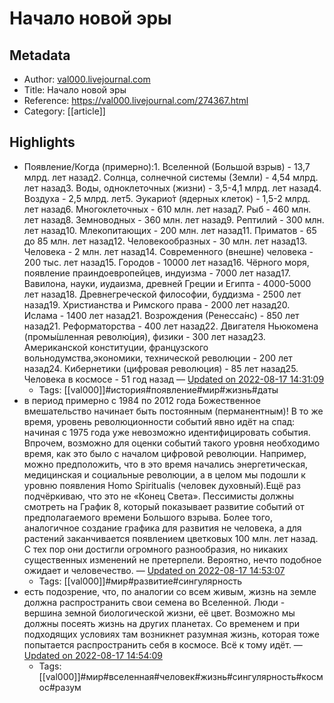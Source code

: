 # Начало новой эры

## Metadata
- Author: [val000.livejournal.com]()
- Title: Начало новой эры
- Reference: https://val000.livejournal.com/274367.html
- Category: [[article]]

## Highlights
- Появление/Когда (примерно):1. Вселенной (Большой взрыв) - 13,7 млрд. лет назад2. Солнца, солнечной системы (Земли) - 4,54 млрд. лет назад3. Воды, одноклеточных (жизни) - 3,5-4,1 млрд. лет назад4. Воздуха - 2,5 млрд. лет5. Эукарио́т (ядерных клеток) - 1,5-2 млрд. лет назад6. Многоклеточных - 610 млн. лет назад7. Рыб - 460 млн. лет назад8. Земноводных - 360 млн. лет назад9. Рептилий - 300 млн. лет назад10. Млекопитающих - 200 млн. лет назад11. Приматов - 65 до 85 млн. лет назад12. Человекообразных - 30 млн. лет назад13. Человека - 2 млн. лет назад14. Современного (внешне) человека - 200 тыс. лет назад15. Городов - 10000 лет назад16. Чёрного моря, появление праиндоевропейцев, индуизма - 7000 лет назад17. Вавилона, науки, иудаизма, древней Греции и Египта - 4000-5000 лет назад18. Древнегреческой философии, буддизма - 2500 лет назад19. Христианства и Римского права - 2000 лет назад20. Ислама - 1400 лет назад21. Возрождения (Ренесса́нс) - 850 лет назад21. Реформаторства - 400 лет назад22. Двигателя Ньюкомена (промы́шленная револю́ция), физики - 300 лет назад23. Американской конституции, французского вольнодумства,экономики, технической революции - 200 лет назад24. Кибернетики (цифровая революция) - 85 лет назад25. Человека в космосе - 51 год назад — [Updated on 2022-08-17 14:31:09](https://hyp.is/F2UVHh4gEe2WusvBD1ewew/val000.livejournal.com/274367.html)
   - Tags: [[val000]]#история#появление#мир#жизнь#даты
- в период примерно с 1984 по 2012 года Божественное вмешательство начинает быть постоянным (перманентным)! В то же время, уровень революционности событий явно идёт на спад: начиная с 1975 года уже невозможно идентифицировать события. Впрочем, возможно для оценки событий такого уровня необходимо время, как это было с началом цифровой революции. Например, можно предположить, что в это время начались энергетическая, медицинская и социальные революции, а в целом мы подошли к уровню появления Homo Spiritualis (человек духовный).Ещё раз подчёркиваю, что это не «Конец Света». Пессимисты должны смотреть на График 8, который показывает развитие событий от предполагаемого времени Большого взрыва. Более того, аналогичное создание графика для развития не человека, а для растений заканчивается появлением цветковых 100 млн. лет назад. С тех пор они достигли огромного разнообразия, но никаких существенных изменений не претерпели. Вероятно, нечто подобное ожидает и человечество. — [Updated on 2022-08-17 14:53:07](https://hyp.is/KOHAqh4jEe2XoOP7AQ3MgA/val000.livejournal.com/274367.html)
   - Tags: [[val000]]#мир#развитие#сингулярность
- есть подозрение, что, по аналогии со всем живым, жизнь на земле должна распространить свои семена во Вселенной. Люди - вершина земной биологической жизни, её цвет. Возможно мы должны посеять жизнь на других планетах. Со временем и при подходящих условиях там возникнет разумная жизнь, которая тоже попытается распространить себя в космосе. Всё к тому идёт. — [Updated on 2022-08-17 14:54:09](https://hyp.is/TaY8rh4jEe2im291faObdw/val000.livejournal.com/274367.html)
   - Tags: [[val000]]#мир#вселенная#человек#жизнь#сингулярность#космос#разум
